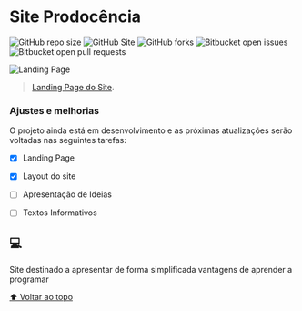 # Site Prodocência


![GitHub repo size](https://img.shields.io/github/repo-size/DanielMelloo/Site-Prodocencia?style=for-the-badge)
![GitHub Site](https://img.shields.io/website?down_color=important&down_message=offline&style=for-the-badge&up_color=lime&up_message=Online&url=https%3A%2F%2Fdanielmelloo.github.io%2FCodeEz%2F)
![GitHub forks](https://img.shields.io/github/forks/DanielMelloo/Site-Prodocencia?style=for-the-badge)
![Bitbucket open issues](https://img.shields.io/bitbucket/issues-raw/DanielMelloo/Site-Prodocencia?style=for-the-badge)
![Bitbucket open pull requests](https://img.shields.io/bitbucket/pr-raw/DanielMelloo/Site-Prodocencia?style=for-the-badge)

<img src="https://cdn.discordapp.com/attachments/1028505420475674685/1043301866911580160/landingpage.jpg" alt="Landing Page">

> [Landing Page do Site](https://danielmelloo.github.io/CodeEz).

### Ajustes e melhorias

O projeto ainda está em desenvolvimento e as próximas atualizações serão voltadas nas seguintes tarefas:

- [x] Landing Page
- [x] Layout do site 
- [ ] Apresentação de Ideias
- [ ] Textos Informativos


## 💻 
  
  Site destinado a apresentar de forma simplificada vantagens de aprender a programar

[⬆ Voltar ao topo](#nome-do-projeto)<br>

